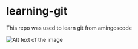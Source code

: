 # learning-git

This repo was used to learn git from amingoscode

![Alt text of the image](https://github.com/username/repository/blob/master/img/octocat.png)
